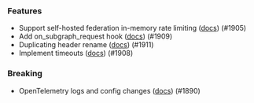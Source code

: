 ### Features

- Support self-hosted federation in-memory rate limiting ([docs](https://grafbase.com/docs/self-hosted-gateway#gateway-configuration)) (#1905)
- Add on_subgraph_request hook ([docs](https://grafbase.com/docs/self-hosted-gateway/hooks#subgraph-request)) (#1909)
- Duplicating header rename ([docs](https://grafbase.com/docs/self-hosted-gateway#global-header-configuration)) (#1911)
- Implement timeouts ([docs](https://grafbase.com/docs/self-hosted-gateway#gateway-configuration)) (#1908)

### Breaking

- OpenTelemetry logs and config changes ([docs](https://grafbase.com/docs/self-hosted-gateway/telemetry)) (#1890)
